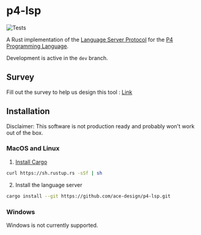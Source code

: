 # p4-lsp

![Tests](https://github.com/ace-design/p4-lsp/actions/workflows/test.yml/badge.svg)

A Rust implementation of the [Language Server Protocol](https://microsoft.github.io/language-server-protocol/) for the [P4 Programming Language](https://p4.org/).

Development is active in the `dev` branch.

## Survey

Fill out the survey to help us design this tool : [Link](https://forms.office.com/r/4hzEvDvXbX)

## Installation

Disclaimer: This software is not production ready and probably won't work out of the box.

### MacOS and Linux

1. [Install Cargo](https://doc.rust-lang.org/cargo/getting-started/installation.html)
```bash
curl https://sh.rustup.rs -sSf | sh
```

2. Install the language server
```bash
cargo install --git https://github.com/ace-design/p4-lsp.git
```

### Windows
Windows is not currently supported.
